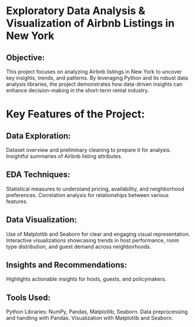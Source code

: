 # Exploratory Data Analysis & Visualization of Airbnb Listings in New York

## Objective:
This project focuses on analyzing Airbnb listings in New York to uncover key insights, trends, and patterns. By leveraging Python and its robust data analysis libraries, the project demonstrates how data-driven insights can enhance decision-making in the short-term rental industry.

# Key Features of the Project:

## Data Exploration:
Dataset overview and preliminary cleaning to prepare it for analysis.
Insightful summaries of Airbnb listing attributes.

## EDA Techniques:
Statistical measures to understand pricing, availability, and neighborhood preferences.
Correlation analysis for relationships between various features.

## Data Visualization:
Use of Matplotlib and Seaborn for clear and engaging visual representation.
Interactive visualizations showcasing trends in host performance, room type distribution, and guest demand across neighborhoods.

## Insights and Recommendations:
Highlights actionable insights for hosts, guests, and policymakers.

## Tools Used:
Python Libraries: NumPy, Pandas, Matplotlib, Seaborn.
Data preprocessing and handling with Pandas.
Visualization with Matplotlib and Seaborn.
